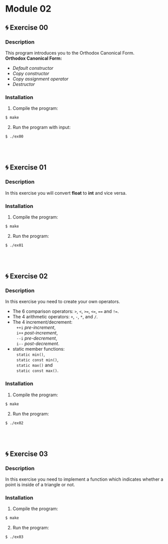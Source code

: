 # Module 02

## 🌀 Exercise 00
### Description
This program introduces you to the Orthodox Canonical Form. <br>
**Orthodox Canonical Form:**
- *Default constructor*
- *Copy constructor*
- *Copy assignment operator*
- *Destructor*

### Installation
1. Compile the program:
```bash 
$ make 
```
2. Run the program with input:
```bash 
$ ./ex00
```
<br>
<br>

## 🌀 Exercise 01
### Description
In this exercise you will convert **float** to **int** and vice versa.
<br>
### Installation
1. Compile the program:
```bash 
$ make 
```
2. Run the program:
```bash 
$ ./ex01
```
<br>
<br>

## 🌀 Exercise 02
### Description
In this exercise you need to create your own operators.
- The 6 comparison operators: `>`, `<`, `>=`, `<=`, `==` and `!=`.
- The 4 arithmetic operators: `+`, `-`, `*`, and `/`.
- The 4 increment/decrement: <br>
&nbsp;&nbsp; `++i` *pre-increment*, <br>
&nbsp;&nbsp; `i++` *post-increment*, <br>
&nbsp;&nbsp; `--i` *pre-decrement*, <br>
&nbsp;&nbsp; `i--` *post-decrement*.
- static member functions: <br>
&nbsp;&nbsp; `static min()`, <br>
&nbsp;&nbsp; `static const min()`, <br>
&nbsp;&nbsp; `static max()` and <br>
&nbsp;&nbsp; `static const max()`.

### Installation
1. Compile the program:
```bash 
$ make 
```
2. Run the program:
```bash 
$ ./ex02
```
<br>
<br>

## 🌀 Exercise 03
### Description
In this exercise you need to implement a function which indicates whether a point is inside of a triangle or not.
<br>
### Installation
1. Compile the program:
```bash 
$ make 
```
2. Run the program:
```bash 
$ ./ex03
```
